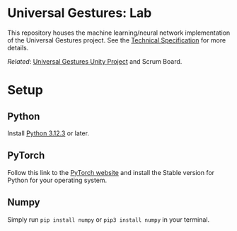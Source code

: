# Universal Gestures: Lab

This repository houses the machine learning/neural network implementation of the Universal Gestures project. See the [Technical Specification](https://docs.google.com/document/d/1wDUTpCBaXz3XE8t48t-PqcnbpXUm-zK26sfdVPcba5U/edit?usp=sharing) for more details.

*Related*: [Universal Gestures Unity Project](https://github.com/uwrealitylabs/universal-gestures-unity/tree/main) and Scrum Board.

# Setup
## Python
Install [Python 3.12.3](https://www.python.org/downloads/) or later.

## PyTorch
Follow this link to the [PyTorch website](https://pytorch.org/get-started/locally/) and install the Stable version for Python for your operating system.

## Numpy
Simply run `pip install numpy` or `pip3 install numpy` in your terminal.
